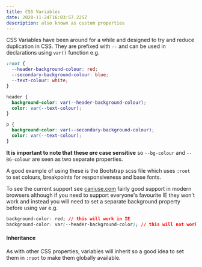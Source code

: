 ```yaml
---
title: CSS Variables
date: 2020-11-24T16:03:57.225Z
description: also known as custom properties
---
```

CSS Variables have been around for a while and designed to try and reduce duplication in CSS. They are prefixed with `--` and can be used in declarations using `var()` function e.g.

```css
:root {
  --header-background-colour: red;
  --secondary-background-colour: blue;
  --text-colour: white;
}

header {
  background-color: var(--header-background-colour);
  color: var(--text-colour);
}

p {
  background-color: var(--secondary-background-colour);
  color: var(--text-colour);
}

```

**It is important to note that these _are_ case sensitive** so `--bg-colour` and `--BG-colour` are seen as two separate properties.

A good example of using these is the Bootstrap scss file which uses `:root` to set colours, breakpoints for responsiveness and base fonts.

To see the current support see [caniuse.com](https://caniuse.com/?search=css%20variables) fairly good support in modern browsers although if you need to support everyone's favourite IE they won't work and instead you will need to set a separate background property before using var e.g.

```css
background-color: red; // this will work in IE
background-color: var(--header-background-color); // this will not work in IE
```

#### Inheritance

As with other CSS properties, variables will inherit so a good idea to set them in `:root` to make them globally available.

